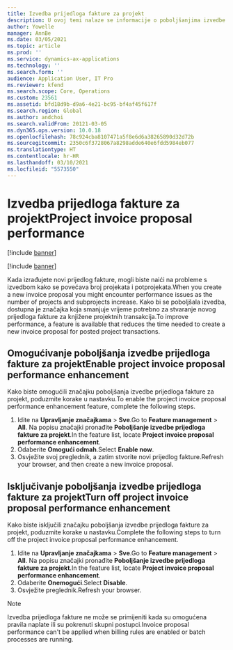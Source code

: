 ```yaml
---
title: Izvedba prijedloga fakture za projekt
description: U ovoj temi nalaze se informacije o poboljšanjima izvedbe prijedloga faktura za projekt.
author: Yowelle
manager: AnnBe
ms.date: 03/05/2021
ms.topic: article
ms.prod: ''
ms.service: dynamics-ax-applications
ms.technology: ''
ms.search.form: ''
audience: Application User, IT Pro
ms.reviewer: kfend
ms.search.scope: Core, Operations
ms.custom: 23561
ms.assetid: bfd18d9b-d9a6-4e21-bc95-bf4af45f617f
ms.search.region: Global
ms.author: andchoi
ms.search.validFrom: 20121-03-05
ms.dyn365.ops.version: 10.0.18
ms.openlocfilehash: 78c924cba8107471a5f8e6d6a38265890d32d72b
ms.sourcegitcommit: 2350c6f3728067a8298adde640e6fdd5984eb077
ms.translationtype: HT
ms.contentlocale: hr-HR
ms.lasthandoff: 03/10/2021
ms.locfileid: "5573550"
---
```

# <a name="project-invoice-proposal-performance"></a><span data-ttu-id="1638c-103">Izvedba prijedloga fakture za projekt</span><span class="sxs-lookup"><span data-stu-id="1638c-103">Project invoice proposal performance</span></span>

[!include [banner](../includes/banner.md)]

[!include [banner](../includes/preview-banner.md)]

<span data-ttu-id="1638c-104">Kada izrađujete novi prijedlog fakture, mogli biste naići na probleme s izvedbom kako se povećava broj projekata i potprojekata.</span><span class="sxs-lookup"><span data-stu-id="1638c-104">When you create a new invoice proposal you might encounter performance issues as the number of projects and subprojects increase.</span></span> <span data-ttu-id="1638c-105">Kako bi se poboljšala izvedba, dostupna je značajka koja smanjuje vrijeme potrebno za stvaranje novog prijedloga fakture za knjižene projektnih transakcija.</span><span class="sxs-lookup"><span data-stu-id="1638c-105">To improve performance, a feature is available that reduces the time needed to create a new invoice proposal for posted project transactions.</span></span>

## <a name="enable-project-invoice-proposal-performance-enhancement"></a><span data-ttu-id="1638c-106">Omogućivanje poboljšanja izvedbe prijedloga fakture za projekt</span><span class="sxs-lookup"><span data-stu-id="1638c-106">Enable project invoice proposal performance enhancement</span></span>
<span data-ttu-id="1638c-107">Kako biste omogućili značajku poboljšanja izvedbe prijedloga fakture za projekt, poduzmite korake u nastavku.</span><span class="sxs-lookup"><span data-stu-id="1638c-107">To enable the project invoice proposal performance enhancement feature, complete the following steps.</span></span>

1.  <span data-ttu-id="1638c-108">Idite na **Upravljanje značajkama** > **Sve**.</span><span class="sxs-lookup"><span data-stu-id="1638c-108">Go to **Feature management** > **All**.</span></span> <span data-ttu-id="1638c-109">Na popisu značajki pronađite **Poboljšanje izvedbe prijedloga fakture za projekt**.</span><span class="sxs-lookup"><span data-stu-id="1638c-109">In the feature list, locate **Project invoice proposal performance enhancement**.</span></span>
2.  <span data-ttu-id="1638c-110">Odaberite **Omogući odmah**.</span><span class="sxs-lookup"><span data-stu-id="1638c-110">Select **Enable now**.</span></span>
3.  <span data-ttu-id="1638c-111">Osvježite svoj preglednik, a zatim stvorite novi prijedlog fakture.</span><span class="sxs-lookup"><span data-stu-id="1638c-111">Refresh your browser, and then create a new invoice proposal.</span></span>

## <a name="turn-off-project-invoice-proposal-performance-enhancement"></a><span data-ttu-id="1638c-112">Isključivanje poboljšanja izvedbe prijedloga fakture za projekt</span><span class="sxs-lookup"><span data-stu-id="1638c-112">Turn off project invoice proposal performance enhancement</span></span>
<span data-ttu-id="1638c-113">Kako biste isključili značajku poboljšanja izvedbe prijedloga fakture za projekt, poduzmite korake u nastavku.</span><span class="sxs-lookup"><span data-stu-id="1638c-113">Complete the following steps to turn off the project invoice proposal performance enhancement.</span></span>

1.  <span data-ttu-id="1638c-114">Idite na **Upravljanje značajkama** > **Sve**.</span><span class="sxs-lookup"><span data-stu-id="1638c-114">Go to **Feature management** > **All**.</span></span> <span data-ttu-id="1638c-115">Na popisu značajki pronađite **Poboljšanje izvedbe prijedloga fakture za projekt**.</span><span class="sxs-lookup"><span data-stu-id="1638c-115">In the feature list, locate **Project invoice proposal performance enhancement**.</span></span>
2.  <span data-ttu-id="1638c-116">Odaberite **Onemogući**.</span><span class="sxs-lookup"><span data-stu-id="1638c-116">Select **Disable**.</span></span>
3.  <span data-ttu-id="1638c-117">Osvježite preglednik.</span><span class="sxs-lookup"><span data-stu-id="1638c-117">Refresh your browser.</span></span>

> [!NOTE]
> <span data-ttu-id="1638c-118">Izvedba prijedloga fakture ne može se primijeniti kada su omogućena pravila naplate ili su pokrenuti skupni postupci.</span><span class="sxs-lookup"><span data-stu-id="1638c-118">Invoice proposal performance can't be applied when billing rules are enabled or batch processes are running.</span></span>
